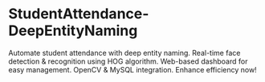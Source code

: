 # StudentAttendance-DeepEntityNaming
Automate student attendance with deep entity naming. Real-time face detection &amp; recognition using HOG algorithm. Web-based dashboard for easy management. OpenCV &amp; MySQL integration. Enhance efficiency now!
